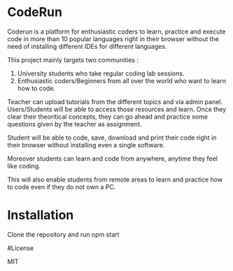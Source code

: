 # CodeRun

Coderun is a platform for enthusiastic coders to learn, practice and execute code in more than 10 popular languages right in their browser without the need of installing different IDEs for different languages.

This project mainly targets two communities : 

1. University students who take regular coding lab sessions. 
2. Enthusiastic coders/Beginners from all over the world who want to learn how to code.

Teacher can upload tutorials from the different topics and via admin panel. Users/Students will be able to access those resources and learn. Once they clear their theoritical concepts, they can go ahead and practice some questions given by the teacher as assignment.

Student will be able to code, save, download and print their code right in their browser without installing even a single software.

Moreover students can learn and code from anywhere, anytime they feel like coding. 

This will also enable students from remote areas to learn and practice how to code even if they do not own a PC.

# Installation

Clone the repository and run npm start

#License

MIT
